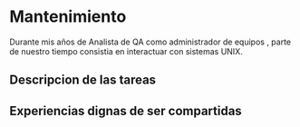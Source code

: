 # Mantenimiento

Durante mis años de Analista de QA como administrador de equipos , parte de nuestro tiempo consistia en interactuar con sistemas UNIX.

## Descripcion de las tareas


## Experiencias dignas de ser compartidas
